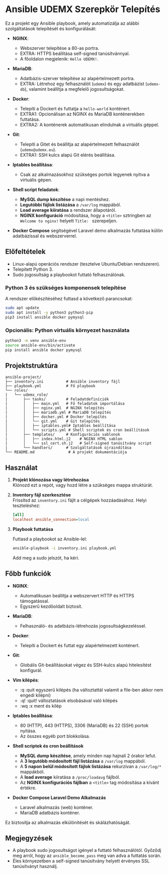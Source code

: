 # Ansible UDEMX Szerepkör Telepítés

Ez a projekt egy Ansible playbook, amely automatizálja az alábbi szolgáltatások telepítését és konfigurálását:

- **NGINX**:
  - Webszerver telepítése a 80-as portra.
  - EXTRA: HTTPS beállítása self-signed tanúsítvánnyal.
  - A főoldalon megjelenik: `Hello UDEMX!`.

- **MariaDB**:
  - Adatbázis-szerver telepítése az alapértelmezett portra.
  - EXTRA: Létrehoz egy felhasználót (`udemx`) és egy adatbázist (`udemx-db`), valamint beállítja a megfelelő jogosultságokat.

- **Docker**:
  - Telepíti a Dockert és futtatja a `hello-world` konténert.
  - EXTRA1: Opcionálisan az NGINX és MariaDB konténerekben futtatása.
  - EXTRA2: A konténerek automatikusan elindulnak a virtuális géppel.

- **Git**:
  - Telepíti a Gitet és beállítja az alapértelmezett felhasználót (`udemx@udemx.eu`).
  - EXTRA1: SSH kulcs alapú Git elérés beállítása.

- **Iptables beállítása**:
  - Csak az alkalmazásokhoz szükséges portok legyenek nyitva a virtuális gépen.

- **Shell script feladatok**:
  - **MySQL dump készítése** a napi mentéshez.
  - **Legutóbbi fájlok listázása** a `/var/log` mappából.
  - **Load average kiíratása** a rendszer állapotáról.
  - **NGINX konfiguráció** módosítása, hogy a `<title>` sztringben az `Welcome to nginx!` helyett `Title: ` szerepeljen.

- **Docker Compose** segítségével Laravel demo alkalmazás futtatása külön adatbázissal és webszerverrel.

## Előfeltételek

- Linux-alapú operációs rendszer (tesztelve Ubuntu/Debian rendszeren).
- Telepített Python 3.
- Sudo jogosultság a playbookot futtató felhasználónak.

### Python 3 és szükséges komponensek telepítése

A rendszer előkészítéséhez futtasd a következő parancsokat:

```bash
sudo apt update
sudo apt install -y python3 python3-pip
pip3 install ansible docker pymysql
```

### Opcionális: Python virtuális környezet használata

```bash
python3 -m venv ansible-env
source ansible-env/bin/activate
pip install ansible docker pymysql
```

## Projektstruktúra

```
ansible-project/
├── inventory.ini          # Ansible inventory fájl
├── playbook.yml           # Fő playbook
└── roles/
|   └── udemx_role/
|       ├── tasks/         # Feladatdefiníciók
|       │   ├── main.yml   # Fő feladatok importálása
|       │   ├── nginx.yml  # NGINX telepítés
|       │   ├── mariadb.yml # MariaDB telepítés
|       │   ├── docker.yml # Docker telepítés
|       │   └── git.yml    # Git telepítés
│       │   ├── iptables.yml# Iptables beállítása
│       │   └── scripts.yml # Shell scriptek és cron beállítások
|       ├── templates/     # Konfigurációs sablonok
|       │   ├── index.html.j2    # NGINX HTML sablon
|       │   └── ssl_cert.sh.j2   # Self-signed tanúsítvány script
|       └── handlers/      # Szolgáltatások újraindítása
└── README.md               # A projekt dokumentációja
```

## Használat

1. **Projekt klónozása vagy létrehozása**  
   Klónozd ezt a repót, vagy hozd létre a szükséges mappa struktúrát.

2. **Inventory fájl szerkesztése**  
   Frissítsd az `inventory.ini` fájlt a célgépek hozzáadásához. Helyi teszteléshez:

   ```ini
   [all]
   localhost ansible_connection=local
   ```

3. **Playbook futtatása**

   Futtasd a playbookot az Ansible-lel:

   ```bash
   ansible-playbook -i inventory.ini playbook.yml
   ```

   Add meg a sudo jelszót, ha kéri.

## Főbb funkciók

- **NGINX**:
    - Automatikusan beállítja a webszervert HTTP és HTTPS támogatással.
    - Egyszerű kezdőoldalt biztosít.

- **MariaDB**:
    - Felhasználó- és adatbázis-létrehozás jogosultságkezeléssel.

- **Docker**:
    - Telepíti a Dockert és futtat egy alapértelmezett konténert.

- **Git**:
    - Globális Git-beállításokat végez és SSH-kulcs alapú hitelesítést konfigurál.

- **Vim kilépés**:
    - :q :quit egyszerű kilépés (ha változtattál valamit a file-ben akkor nem engedi kilépni)
    - :q! :quit! változtatások elsobásával való kilépés
    - :wq :x ment és kilép

- **Iptables beállítása**:
    - 80 (HTTP), 443 (HTTPS), 3306 (MariaDB) és 22 (SSH) portok nyitása.
    - Az összes egyéb port blokkolása.

- **Shell scriptek és cron beállítások**
    - **MySQL dump készítése**, amely minden nap hajnali 2 órakor lefut.
    - A **3 legutóbb módosított fájl listázása** a `/var/log` mappából.
    - A **5 napon belül módosított fájlok listázása** rekurzívan a `/var/log/*` mappákból.
    - A **load average** kiíratása a `/proc/loadavg` fájlból.
    - Az **NGINX konfigurációs fájlban** a `<title>` tag módosítása a kívánt értékre.

- **Docker Compose Laravel Demo Alkalmazás**
    - Laravel alkalmazás (web) konténer.
    - MariaDB adatbázis konténer.

Ez biztosítja az alkalmazás elkülönítését és skálázhatóságát.
## Megjegyzések

- A playbook sudo jogosultságot igényel a futtató felhasználótól. Győződj meg arról, hogy az `ansible_become_pass` meg van adva a futtatás során.
- Éles környezetben a self-signed tanúsítvány helyett érvényes SSL tanúsítványt használj.

